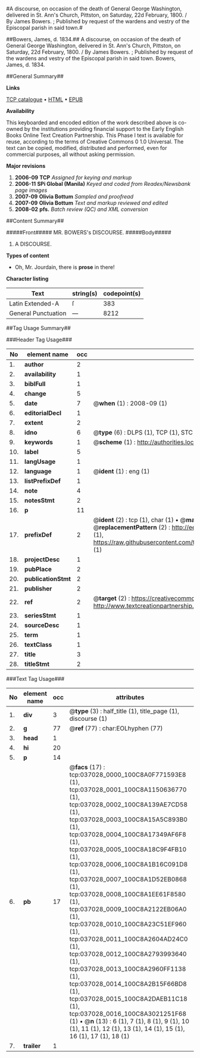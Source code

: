 #A discourse, on occasion of the death of General George Washington, delivered in St. Ann's Church, Pittston, on Saturday, 22d February, 1800. / By James Bowers. ; Published by request of the wardens and vestry of the Episcopal parish in said town.#

##Bowers, James, d. 1834.##
A discourse, on occasion of the death of General George Washington, delivered in St. Ann's Church, Pittston, on Saturday, 22d February, 1800. / By James Bowers. ; Published by request of the wardens and vestry of the Episcopal parish in said town.
Bowers, James, d. 1834.

##General Summary##

**Links**

[TCP catalogue](http://www.ota.ox.ac.uk/tcp/)  • 
[HTML](http://tei.it.ox.ac.uk/tcp/Texts-HTML/free/N27/N27783.html)  • 
[EPUB](http://tei.it.ox.ac.uk/tcp/Texts-EPUB/free/N27/N27783.epub)

**Availability**

This keyboarded and encoded edition of the
	       work described above is co-owned by the institutions
	       providing financial support to the Early English Books
	       Online Text Creation Partnership. This Phase I text is
	       available for reuse, according to the terms of Creative
	       Commons 0 1.0 Universal. The text can be copied,
	       modified, distributed and performed, even for
	       commercial purposes, all without asking permission.

**Major revisions**

1. __2006-09__ __TCP__ *Assigned for keying and markup*
1. __2006-11__ __SPi Global (Manila)__ *Keyed and coded from Readex/Newsbank page images*
1. __2007-09__ __Olivia Bottum__ *Sampled and proofread*
1. __2007-09__ __Olivia Bottum__ *Text and markup reviewed and edited*
1. __2008-02__ __pfs.__ *Batch review (QC) and XML conversion*

##Content Summary##

#####Front#####
MR. BOWERS's DISCOURSE.
#####Body#####

1. A DISCOURSE.

**Types of content**

  * Oh, Mr. Jourdain, there is **prose** in there!

**Character listing**


|Text|string(s)|codepoint(s)|
|---|---|---|
|Latin Extended-A|ſ|383|
|General Punctuation|—|8212|

##Tag Usage Summary##

###Header Tag Usage###

|No|element name|occ|attributes|
|---|---|---|---|
|1.|__author__|2||
|2.|__availability__|1||
|3.|__biblFull__|1||
|4.|__change__|5||
|5.|__date__|7| @__when__ (1) : 2008-09 (1)|
|6.|__editorialDecl__|1||
|7.|__extent__|2||
|8.|__idno__|6| @__type__ (6) : DLPS (1), TCP (1), STC (1), NOTIS (1), IMAGE-SET (1), EVANS-CITATION (1)|
|9.|__keywords__|1| @__scheme__ (1) : http://authorities.loc.gov/ (1)|
|10.|__label__|5||
|11.|__langUsage__|1||
|12.|__language__|1| @__ident__ (1) : eng (1)|
|13.|__listPrefixDef__|1||
|14.|__note__|4||
|15.|__notesStmt__|2||
|16.|__p__|11||
|17.|__prefixDef__|2| @__ident__ (2) : tcp (1), char (1)  •  @__matchPattern__ (2) : ([0-9\-]+):([0-9IVX]+) (1), (.+) (1)  •  @__replacementPattern__ (2) : http://eebo.chadwyck.com/downloadtiff?vid=$1&page=$2 (1), https://raw.githubusercontent.com/textcreationpartnership/Texts/master/tcpchars.xml#$1 (1)|
|18.|__projectDesc__|1||
|19.|__pubPlace__|2||
|20.|__publicationStmt__|2||
|21.|__publisher__|2||
|22.|__ref__|2| @__target__ (2) : https://creativecommons.org/publicdomain/zero/1.0/ (1), http://www.textcreationpartnership.org/docs/. (1)|
|23.|__seriesStmt__|1||
|24.|__sourceDesc__|1||
|25.|__term__|1||
|26.|__textClass__|1||
|27.|__title__|3||
|28.|__titleStmt__|2||


###Text Tag Usage###

|No|element name|occ|attributes|
|---|---|---|---|
|1.|__div__|3| @__type__ (3) : half_title (1), title_page (1), discourse (1)|
|2.|__g__|77| @__ref__ (77) : char:EOLhyphen (77)|
|3.|__head__|1||
|4.|__hi__|20||
|5.|__p__|14||
|6.|__pb__|17| @__facs__ (17) : tcp:037028_0000_100C8A0F771593E8 (1), tcp:037028_0001_100C8A1150636770 (1), tcp:037028_0002_100C8A139AE7CD58 (1), tcp:037028_0003_100C8A15A5C893B0 (1), tcp:037028_0004_100C8A17349AF6F8 (1), tcp:037028_0005_100C8A18C9F4FB10 (1), tcp:037028_0006_100C8A1B16C091D8 (1), tcp:037028_0007_100C8A1D52EB0868 (1), tcp:037028_0008_100C8A1EE61F8580 (1), tcp:037028_0009_100C8A2122EB06A0 (1), tcp:037028_0010_100C8A23C51EF960 (1), tcp:037028_0011_100C8A2604AD24C0 (1), tcp:037028_0012_100C8A2793993640 (1), tcp:037028_0013_100C8A2960FF1138 (1), tcp:037028_0014_100C8A2B15F66BD8 (1), tcp:037028_0015_100C8A2DAEB11C18 (1), tcp:037028_0016_100C8A3021251F68 (1)  •  @__n__ (13) : 6 (1), 7 (1), 8 (1), 9 (1), 10 (1), 11 (1), 12 (1), 13 (1), 14 (1), 15 (1), 16 (1), 17 (1), 18 (1)|
|7.|__trailer__|1||
